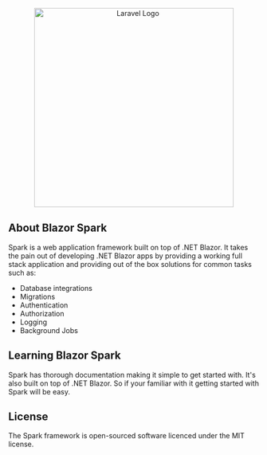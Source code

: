 <p align="center"><a href="https://laravel.com" target="_blank"><img src="https://blazorspark.com/logo.png" width="400" alt="Laravel Logo"></a></p>

## About Blazor Spark
Spark is a web application framework built on top of .NET Blazor. It takes the pain out of developing .NET Blazor apps by providing a working full stack application and providing out of the box solutions for common tasks such as:

- Database integrations
- Migrations
- Authentication
- Authorization
- Logging
- Background Jobs

## Learning Blazor Spark
Spark has thorough documentation making it simple to get started with. It's also built on top of .NET Blazor. So if your familiar with it getting started with Spark will be easy.

## License
The Spark framework is open-sourced software licenced under the MIT license.